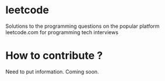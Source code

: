 # leetcode
Solutions to the programming questions on the popular platform leetcode.com for programming tech interviews

# How to contribute ?
Need to put information. Coming soon.
